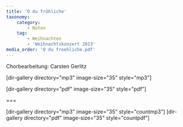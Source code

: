 ```yaml
---
title: 'O du fröhliche'
taxonomy:
    category:
        - Noten
    tag:
        - Weihnachten
        - 'Weihnachtskonzert 2013'
media_order: 'O du froehliche.pdf'
---
```


Chorbearbeitung: Carsten Gerlitz

[dir-gallery directory="mp3" image-size="35" style="mp3"]

[dir-gallery directory="pdf" image-size="35" style="pdf"]

===

[dir-gallery directory="mp3" image-size="35" style="countmp3"]
[dir-gallery directory="pdf" image-size="35" style="countpdf"]